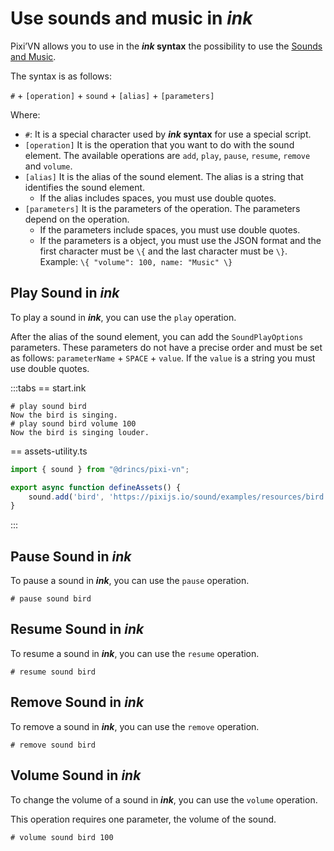 # Use sounds and music in *ink*

Pixi’VN allows you to use in the ***ink* syntax** the possibility to use the [Sounds and Music](/start/sound.md).

The syntax is as follows:

`#` + `[operation]` + `sound` + `[alias]` + `[parameters]`

Where:

* `#`: It is a special character used by ***ink* syntax** for use a special script.
* `[operation]` It is the operation that you want to do with the sound element. The available operations are `add`, `play`, `pause`, `resume`, `remove` and `volume`.
* `[alias]` It is the alias of the sound element. The alias is a string that identifies the sound element.
  * If the alias includes spaces, you must use double quotes.
* `[parameters]` It is the parameters of the operation. The parameters depend on the operation.
  * If the parameters include spaces, you must use double quotes.
  * If the parameters is a object, you must use the JSON format and the first character must be `\{` and the last character must be `\}`. Example: `\{ "volume": 100, name: "Music" \}`

## Play Sound in *ink*

To play a sound in ***ink***, you can use the `play` operation.

After the alias of the sound element, you can add the `SoundPlayOptions` parameters. These parameters do not have a precise order and must be set as follows: `parameterName` + `SPACE` + `value`. If the `value` is a string you must use double quotes.

:::tabs
== start.ink

```ink
# play sound bird
Now the bird is singing.
# play sound bird volume 100
Now the bird is singing louder.
```

== assets-utility.ts

```ts
import { sound } from "@drincs/pixi-vn";

export async function defineAssets() {
    sound.add('bird', 'https://pixijs.io/sound/examples/resources/bird.mp3');
}
```

:::

## Pause Sound in *ink*

To pause a sound in ***ink***, you can use the `pause` operation.

```ink
# pause sound bird
```

## Resume Sound in *ink*

To resume a sound in ***ink***, you can use the `resume` operation.

```ink
# resume sound bird
```

## Remove Sound in *ink*

To remove a sound in ***ink***, you can use the `remove` operation.

```ink
# remove sound bird
```

## Volume Sound in *ink*

To change the volume of a sound in ***ink***, you can use the `volume` operation.

This operation requires one parameter, the volume of the sound.

```ink
# volume sound bird 100
```

